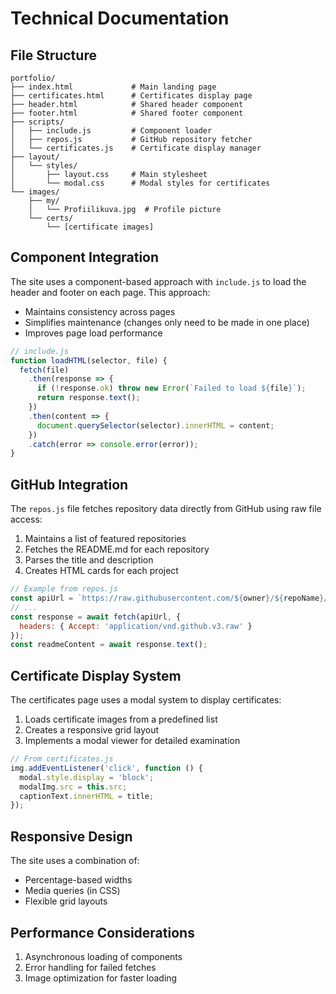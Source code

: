 # Technical Documentation

## File Structure

```
portfolio/
├── index.html             # Main landing page
├── certificates.html      # Certificates display page
├── header.html            # Shared header component
├── footer.html            # Shared footer component
├── scripts/
│   ├── include.js         # Component loader
│   ├── repos.js           # GitHub repository fetcher
│   └── certificates.js    # Certificate display manager
├── layout/
│   └── styles/
│       ├── layout.css     # Main stylesheet
│       └── modal.css      # Modal styles for certificates
└── images/
    ├── my/
    │   └── Profiilikuva.jpg  # Profile picture
    └── certs/
        └── [certificate images]
```

## Component Integration

The site uses a component-based approach with `include.js` to load the header and footer on each page. This approach:
- Maintains consistency across pages
- Simplifies maintenance (changes only need to be made in one place)
- Improves page load performance

```javascript
// include.js
function loadHTML(selector, file) {
  fetch(file)
    .then(response => {
      if (!response.ok) throw new Error(`Failed to load ${file}`);
      return response.text();
    })
    .then(content => {
      document.querySelector(selector).innerHTML = content;
    })
    .catch(error => console.error(error));
}
```

## GitHub Integration

The `repos.js` file fetches repository data directly from GitHub using raw file access:

1. Maintains a list of featured repositories
2. Fetches the README.md for each repository
3. Parses the title and description
4. Creates HTML cards for each project

```javascript
// Example from repos.js
const apiUrl = `https://raw.githubusercontent.com/${owner}/${repoName}/${branch}/README.md`;
// ...
const response = await fetch(apiUrl, {
  headers: { Accept: 'application/vnd.github.v3.raw' }
});
const readmeContent = await response.text();
```

## Certificate Display System

The certificates page uses a modal system to display certificates:

1. Loads certificate images from a predefined list
2. Creates a responsive grid layout
3. Implements a modal viewer for detailed examination

```javascript
// From certificates.js
img.addEventListener('click', function () {
  modal.style.display = 'block';
  modalImg.src = this.src;
  captionText.innerHTML = title;
});
```

## Responsive Design

The site uses a combination of:
- Percentage-based widths
- Media queries (in CSS)
- Flexible grid layouts

## Performance Considerations

1. Asynchronous loading of components
2. Error handling for failed fetches
3. Image optimization for faster loading
